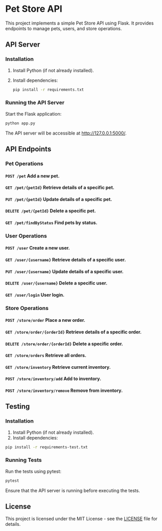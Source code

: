 # Pet Store API

This project implements a simple Pet Store API using Flask. It provides endpoints to manage pets, users, and store operations.

## API Server

### Installation

1. Install Python (if not already installed).

2. Install dependencies:

    ```bash
    pip install -r requirements.txt
    ```

### Running the API Server

Start the Flask application:

```bash
python app.py
```

The API server will be accessible at http://127.0.0.1:5000/.

## API Endpoints

### Pet Operations

#### `POST /pet` Add a new pet.

#### `GET /pet/{petId}` Retrieve details of a specific pet.

#### `PUT /pet/{petId}` Update details of a specific pet.

#### `DELETE /pet/{petId}` Delete a specific pet.

#### `GET /pet/findByStatus` Find pets by status.

### User Operations

#### `POST /user` Create a new user.

#### `GET /user/{username}` Retrieve details of a specific user.

#### `PUT /user/{username}` Update details of a specific user.

#### `DELETE /user/{username}` Delete a specific user.

#### `GET /user/login` User login.

### Store Operations

#### `POST /store/order` Place a new order.

#### `GET /store/order/{orderId}` Retrieve details of a specific order.

#### `DELETE /store/order/{orderId}` Delete a specific order.

#### `GET /store/orders` Retrieve all orders.

#### `GET /store/inventory` Retrieve current inventory.

#### `POST /store/inventory/add` Add to inventory.

#### `POST /store/inventory/remove` Remove from inventory.

## Testing
### Installation

1. Install Python (if not already installed).
2. Install dependencies:

```bash
pip install -r requirements-test.txt
```

### Running Tests

Run the tests using pytest:

```bash
pytest
```

Ensure that the API server is running before executing the tests.


## License

This project is licensed under the MIT License - see the [LICENSE](LICENSE.txt) file for details.
